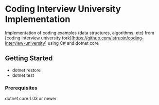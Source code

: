 
# Coding Interview University Implementation

Implementation of coding examples (data structures, algorithms, etc) from [coding interview university fork][https://github.com/istrupin/coding-interview-university] using C# and dotnet core

## Getting Started

* dotnet restore
* dotnet test

### Prerequisites

dotnet core 1.03 or newer